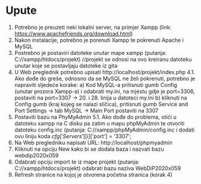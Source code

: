# Upute


1. Potrebno je preuzeti neki lokalni server, na primjer Xampp (link: https://www.apachefriends.org/download.html)
2. Nakon instalacije, potrebno je porenuti Xampp te pokrenuti Apache i MySQL
3. Postrebno je postaviri datoteke unutar mape xampp (putanja: C://xampp/htdocs/projekt) //projekt se odnosi na ovo kreiranu datoteku unutar koje se 
postavljaju datoteke iz gita
4. U Web preglednik potrebno upisati http://localhost/projekt/index.php
  4.1. Ako dođe do greše, odnosno da se MySQL ne želi pokrenuti, potrebno je napraviti sljedeće korake:
        a) Kod MySQL-a pritisnuti gumb Config (unutar prozora Xampp-a) i odabrati my.ini, na mjestu gdje je port=3306,            postaviti na port=3307
                -> 20. i 28. linija u datoteci my.ini
        b) kliknuti na Config gumb (kraj kojeg se nalazi sličica), pritisnuti gumb Service and Port Settings -> tab
           MySQL -> Main Port postaviti na 3307
5. Postaviti bazu na PhyMyAdmin
   5.1. Ako dođe do problema, otići u datoteku xampp na C disku pa zatim u mapu phpMyAdmin te otvoriti datoteku               config.inc (putanja: C://xampp/phpMyAdmin/config.inc i dodati ovu liniju koda 
        $cfg['Servers'][$i]['port'] = '3307'; 
6. Na Web pregledniku napisati URL: http://localhost/phpmyadmin
7. Kliknuti na opciju New kako bi se dodala baza i nazvati bazu webdip2020x059
8. Odabrati opciju import te iz mape projekt (putanja: C://xampp/htdocs/projekt) odabrati bazu naziva WebDiP2020x059
9. Refresh stranice na kojoj je otvorena početna stranica (korak 4)
  
